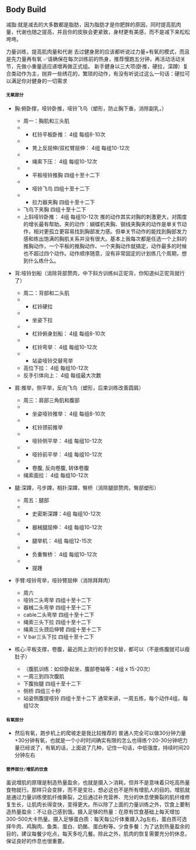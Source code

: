 ## Body Build
减脂:就是减去的大多数都是脂肪，因为脂肪才是你肥胖的原因，同时提高肌肉量，代谢也随之提高，并且你的皮肤会更紧致，身材更有美感，而不是减下来松松垮垮。

力量训练，提高肌肉量和代谢
去过健身房的应该都听说过力量+有氧的模式，而且是先力量再有氧
✅请确保在每次训练前的热身，推荐慢跑五分钟，再活动活动关节，先做小重量适应递增再做正式组。
新手健身以三大项(卧推，硬拉，深蹲）复合类动作为主，抛弃一些绣花的，繁琐的动作，有没有听说过这么一句话：硬拉可以满足你对健身的一切需求
#### `无氧部分`
- 胸:俯卧撑，哑铃卧推，哑铃飞鸟（塑形，防止胸下垂，消除副乳，）
  - 周一：胸肌和三头肌
  - * 杠铃平板卧推： 4组 每组8-10次
  - * 凳上反屈伸/双杠臂屈伸： 4组 每组10-12次
  - * 绳索下压： 4组 每组10-12次
  - * 平板哑铃推胸 四组十至十二下
  - * 哑铃飞鸟 四组十至十二下
  - * 拉力器夹胸 四组十至十二下
  - 飞鸟下夹胸 四组十至十二下
  - 上斜哑铃卧推： 4组 每组10-12次
  推的动作其实对胸的刺激更大，对围度的增长最有帮助。夹的动作：蝴蝶机夹胸、钢线夹胸夹的动作是单关节动作，相对更孤立更容易找到胸部发力感。但单关节动作的能找到胸部发力感和练出饱满的胸肌关系并没有很大。基本上我每次都是任选一个上斜的推胸动作，一个平板的推胸动作、一个夹胸动作就搞定，动作最多的时候也不超过四个动作。动作顺序随意，没有非常固定的计划练几个周期，想到什么练什么。
- 背:哑铃划船（消除背部赘肉，中下斜方训练纠正驼背，你知道纠正驼背就行了）
  - 周二：背部和二头肌
  - * 杠铃硬拉
  - * 坐姿下拉
  - * 杠铃俯身划船： 4组 每组8-10次
  - * 杠铃弯举： 4组 每组10-12次
  - * 站姿哑铃交替弯举
  - 高位下拉： 4组 每组10-12次
  - 反手引体向上： 4组 每组最大次数
- 肩:推举，侧平举，反向飞鸟（塑形，后束训练改善圆肩）
  - 周三：肩部三角肌和腹部
  - * 坐姿哑铃推举： 4组 每组8-10次
  - * 杠铃颈前推举
  - * 哑铃侧平举： 4组 每组10-12次
  - * 哑铃前平举： 4组 每组10-12次
  - * 卷腹, 反向卷腹, 转体卷腹
  - 绳索面拉： 4组 每组10-12次
- 腿:深蹲，弓步蹲，相扑深蹲，臀桥（消除腿部赘肉，臀部塑形）
  - 周五：腿部
  - * 史密斯深蹲：4组 每组10-12次
  - * 器械腿屈伸： 4组 每组10-12次
  - * 腿举机： 4组 每组12-15次
  - * 负重臀桥： 4组 每组10-12次
  - * 提踵

- 手臂:哑铃弯举，哑铃臂屈伸（消除拜拜肉）
  - 周六
  - 哑铃二头弯举 四组十至十二下
  - 器械二头弯举 四组十至十二下
  - cable二头弯举 四组十至十二下
  - 绳索三头下拉 四组十至十二下
  - 绳索三头颈后伸臂 四组十至十二下
  - V bar三头下拉 四组十至十二下
- 核心:平板支撑，卷腹，最近网上流行的手肘交替，都可以（不是练腹就可以瘦肚子）
  - （腹肌训练：如仰卧起坐、腹部卷轴等：4组 x 15-20次）
  - 一周三到四次腹肌
  - 下腹抬腿 四组十至十二下
  - 侧桥 四组三十秒
  - 站姿侧腹提哑铃 四组十至十二下
通常来讲，一周五练，每个动作4组，每组12次

#### `有氧部分`
- 然后有氧，跑步机上的爬坡走是我比较推荐的
普通人完全可以做30分钟力量+30分钟有氧，也就是一个小时时间确实有限的怎么也得练个20-30分钟吧力量已经说了，有氧的话，上面说了几种，记住一句话，中低强度，持续时间20分钟左右


#### `营养部分/增肌的饮食`
虽说增肌的原理是制造热量盈余，也就是摄入＞消耗，但并不是意味着只吃高热量食物就行。那样只会变胖，而不是变壮，想必这也不是所有增肌人的目的。增肌就是通过力量训练使肌纤维撕裂，之后通过补充营养、充分的休息使撕裂的肌纤维修复生长，让肌肉长得变快，变得更大。所以除了上面的力量训练之外，饮食上要制造热量盈余：不让自己感到饿。摄入足够的热量：在原有饮食基础上每天增加300-500大卡热量。摄入足够蛋白质：每天每公斤体重摄入2g左右，蛋白质可选择牛肉、鸡胸肉、鱼类、蛋白、奶酪、蛋白粉等。少食多餐：为了达到热量盈余的目的，建议每餐少吃点，每天多吃几餐。除此之外，肌肉的恢复需要充分的休息，保证良好的作息也很重要。
